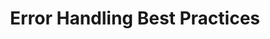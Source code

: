 ---
title: Error Handling Best Practices
id: error-handling-best-practices
description: ''
slug: /error-handling-best-practices
keywords: 
 - sdk
 - setup
pagination_next: null
pagination_prev: null
last_update: 
   date: 06/01/2023
   author: Patricia McPhee
draft: false
doc_type: how-to
displayed_sidebar: sdkSidebar
---
